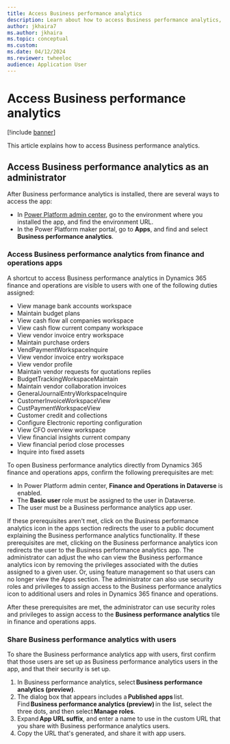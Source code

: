 ```yaml
---
title: Access Business performance analytics
description: Learn about how to access Business performance analytics, including an outline on how to share performance analytics with users.
author: jkhaira7
ms.author: jkhaira
ms.topic: conceptual
ms.custom:
ms.date: 04/12/2024
ms.reviewer: twheeloc 
audience: Application User
---
```


# Access Business performance analytics

[!include [banner](../includes/banner.md)]

This article explains how to access Business performance analytics.

## Access Business performance analytics as an administrator

After Business performance analytics is installed, there are several ways to access the app:

- In [Power Platform admin center](https://admin.powerplatform.microsoft.com/), go to the environment where you installed the app, and find the environment URL.
- In the Power Platform maker portal, go to **Apps**, and find and select **Business performance analytics**.

### Access Business performance analytics from finance and operations apps

A shortcut to access Business performance analytics in Dynamics 365 finance and operations are visible to users with one of the following duties assigned:  
 - View manage bank accounts workspace
 - Maintain budget plans
 - View cash flow all companies workspace
 - View cash flow current company workspace
 - View vendor invoice entry workspace
 - Maintain purchase orders
 - VendPaymentWorkspaceInquire
 - View vendor invoice entry workspace
 - View vendor profile
 - Maintain vendor requests for quotations replies
 - BudgetTrackingWorkspaceMaintain
 - Maintain vendor collaboration invoices
 - GeneralJournalEntryWorkspaceInquire
 - CustomerInvoiceWorkspaceView
 - CustPaymentWorkspaceView
 - Customer credit and collections
 - Configure Electronic reporting configuration
 - View CFO overview workspace
 - View financial insights current company
 - View financial period close processes
 - Inquire into fixed assets


To open Business performance analytics directly from Dynamics 365 finance and operations apps, confirm the following prerequisites are met:

- In Power Platform admin center, **Finance and Operations in Dataverse** is enabled.
- The **Basic user** role must be assigned to the user in Dataverse.
- The user must be a Business performance analytics app user.

If these prerequisites aren't met, click on the Business performance analytics icon in the apps section redirects the user to a public document explaining the Business performance analytics functionality. If these prerequisites are met, clicking on the Business performance analytics icon redirects the user to the Business performance analytics app. 
The administrator can adjust the who can view the Business performance analytics icon by removing the privileges associated with the duties assigned to a given user. Or, using feature management so that users can no longer view the Apps section. The administrator can also use security roles and privileges to assign access to the Business performance analytics icon to additional users and roles in Dynamics 365 finance and operations.


After these prerequisites are met, the administrator can use security roles and privileges to assign access to the **Business performance analytics** tile in finance and operations apps.

### Share Business performance analytics with users

To share the Business performance analytics app with users, first confirm that those users are set up as Business performance analytics users in the app, and that their security is set up.

1. In Business performance analytics, select **Business performance analytics (preview)**.
2. The dialog box that appears includes a **Published apps** list. Find **Business performance analytics (preview)** in the list, select the three dots, and then select **Manage roles**.
3. Expand **App URL suffix**, and enter a name to use in the custom URL that you share with Business performance analytics users.
4. Copy the URL that's generated, and share it with app users.
